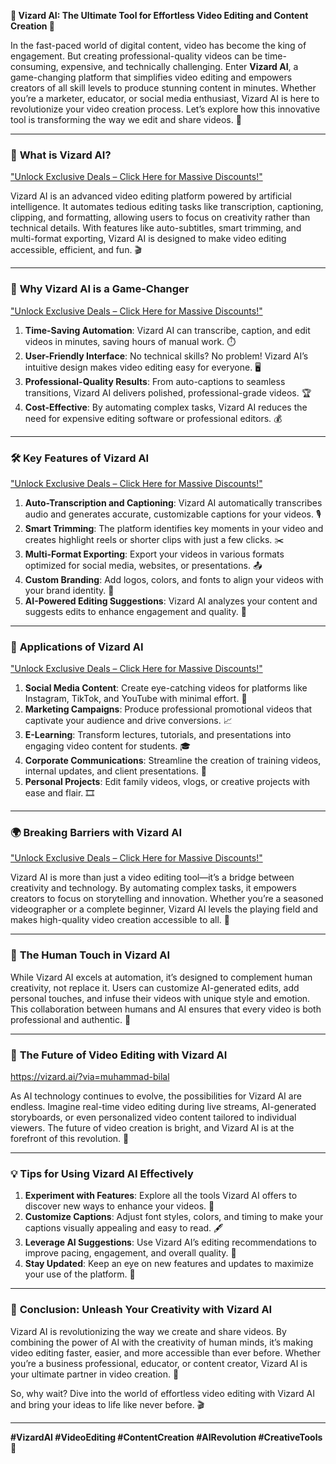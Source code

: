 **🌟 Vizard AI: The Ultimate Tool for Effortless Video Editing and Content Creation 🎥**  

In the fast-paced world of digital content, video has become the king of engagement. But creating professional-quality videos can be time-consuming, expensive, and technically challenging. Enter **Vizard AI**, a game-changing platform that simplifies video editing and empowers creators of all skill levels to produce stunning content in minutes. Whether you’re a marketer, educator, or social media enthusiast, Vizard AI is here to revolutionize your video creation process. Let’s explore how this innovative tool is transforming the way we edit and share videos. 🚀  

---

### 🎯 **What is Vizard AI?**  

["Unlock Exclusive Deals – Click Here for Massive Discounts!"](https://vizard.ai/?via=muhammad-bilal)

Vizard AI is an advanced video editing platform powered by artificial intelligence. It automates tedious editing tasks like transcription, captioning, clipping, and formatting, allowing users to focus on creativity rather than technical details. With features like auto-subtitles, smart trimming, and multi-format exporting, Vizard AI is designed to make video editing accessible, efficient, and fun. 🎬  

---

### 🌟 **Why Vizard AI is a Game-Changer**  

["Unlock Exclusive Deals – Click Here for Massive Discounts!"](https://vizard.ai/?via=muhammad-bilal)

1. **Time-Saving Automation**: Vizard AI can transcribe, caption, and edit videos in minutes, saving hours of manual work. ⏱️  
2. **User-Friendly Interface**: No technical skills? No problem! Vizard AI’s intuitive design makes video editing easy for everyone. 🖥️  
3. **Professional-Quality Results**: From auto-captions to seamless transitions, Vizard AI delivers polished, professional-grade videos. 🏆  
4. **Cost-Effective**: By automating complex tasks, Vizard AI reduces the need for expensive editing software or professional editors. 💰  

---

### 🛠️ **Key Features of Vizard AI**  

["Unlock Exclusive Deals – Click Here for Massive Discounts!"](https://vizard.ai/?via=muhammad-bilal)

1. **Auto-Transcription and Captioning**: Vizard AI automatically transcribes audio and generates accurate, customizable captions for your videos. 🎙️  
2. **Smart Trimming**: The platform identifies key moments in your video and creates highlight reels or shorter clips with just a few clicks. ✂️  
3. **Multi-Format Exporting**: Export your videos in various formats optimized for social media, websites, or presentations. 📤  
4. **Custom Branding**: Add logos, colors, and fonts to align your videos with your brand identity. 🎨  
5. **AI-Powered Editing Suggestions**: Vizard AI analyzes your content and suggests edits to enhance engagement and quality. 🤖  

---

### 🎥 **Applications of Vizard AI**  

["Unlock Exclusive Deals – Click Here for Massive Discounts!"](https://vizard.ai/?via=muhammad-bilal)

1. **Social Media Content**: Create eye-catching videos for platforms like Instagram, TikTok, and YouTube with minimal effort. 📱  
2. **Marketing Campaigns**: Produce professional promotional videos that captivate your audience and drive conversions. 📈  
3. **E-Learning**: Transform lectures, tutorials, and presentations into engaging video content for students. 🎓  
4. **Corporate Communications**: Streamline the creation of training videos, internal updates, and client presentations. 💼  
5. **Personal Projects**: Edit family videos, vlogs, or creative projects with ease and flair. 🎞️  

---

### 🌍 **Breaking Barriers with Vizard AI**  

["Unlock Exclusive Deals – Click Here for Massive Discounts!"](https://vizard.ai/?via=muhammad-bilal)

Vizard AI is more than just a video editing tool—it’s a bridge between creativity and technology. By automating complex tasks, it empowers creators to focus on storytelling and innovation. Whether you’re a seasoned videographer or a complete beginner, Vizard AI levels the playing field and makes high-quality video creation accessible to all. 🌈  

---

### 🧠 **The Human Touch in Vizard AI**  
While Vizard AI excels at automation, it’s designed to complement human creativity, not replace it. Users can customize AI-generated edits, add personal touches, and infuse their videos with unique style and emotion. This collaboration between humans and AI ensures that every video is both professional and authentic. 🤝  

---

### 🔮 **The Future of Video Editing with Vizard AI**  

https://vizard.ai/?via=muhammad-bilal

As AI technology continues to evolve, the possibilities for Vizard AI are endless. Imagine real-time video editing during live streams, AI-generated storyboards, or even personalized video content tailored to individual viewers. The future of video creation is bright, and Vizard AI is at the forefront of this revolution. 🌟  

---

### 💡 **Tips for Using Vizard AI Effectively**  
1. **Experiment with Features**: Explore all the tools Vizard AI offers to discover new ways to enhance your videos. 🧪  
2. **Customize Captions**: Adjust font styles, colors, and timing to make your captions visually appealing and easy to read. 🖋️  
3. **Leverage AI Suggestions**: Use Vizard AI’s editing recommendations to improve pacing, engagement, and overall quality. 🎯  
4. **Stay Updated**: Keep an eye on new features and updates to maximize your use of the platform. 📅  

---

### 🌟 **Conclusion: Unleash Your Creativity with Vizard AI**  
Vizard AI is revolutionizing the way we create and share videos. By combining the power of AI with the creativity of human minds, it’s making video editing faster, easier, and more accessible than ever before. Whether you’re a business professional, educator, or content creator, Vizard AI is your ultimate partner in video creation. 🚀  

So, why wait? Dive into the world of effortless video editing with Vizard AI and bring your ideas to life like never before. 🎬  

---

**#VizardAI #VideoEditing #ContentCreation #AIRevolution #CreativeTools** 🎥
